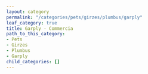 ```yaml
---
layout: category
permalink: "/categories/pets/girzes/plumbus/garply"
leaf_category: true
title: Garply - Commercia
path_to_this_category:
- Pets
- Girzes
- Plumbus
- Garply
child_categories: []
---
```

